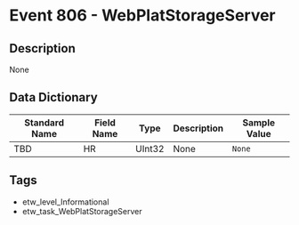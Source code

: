 # Event 806 - WebPlatStorageServer

## Description
None

## Data Dictionary
|Standard Name|Field Name|Type|Description|Sample Value|
|---|---|---|---|---|
|TBD|HR|UInt32|None|`None`|

## Tags
* etw_level_Informational
* etw_task_WebPlatStorageServer